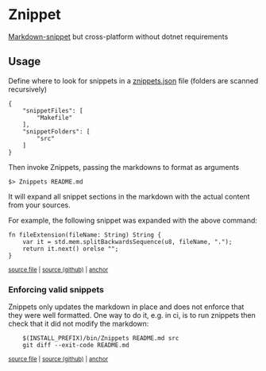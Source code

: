# Znippet

[Markdown-snippet](https://github.com/SimonCropp/MarkdownSnippets) but cross-platform without dotnet requirements

## Usage

Define where to look for snippets in a [znippets.json](znippets.json) file (folders are scanned recursively)

```
{
    "snippetFiles": [
        "Makefile"
    ],
    "snippetFolders": [
        "src"
    ]
}
```

Then invoke Znippets, passing the markdowns to format as arguments

```shell
$> Znippets README.md
```

It will expand all snippet sections in the markdown with the actual content from your sources.

For example, the following snippet was expanded with the above command:

<!-- snippet-start fileExtension -->
<a id='snippet-fileExtension'></a>
```zig
fn fileExtension(fileName: String) String {
    var it = std.mem.splitBackwardsSequence(u8, fileName, ".");
    return it.next() orelse "";
}
```
<sup>[source file](src/main.zig) | </sup>
<sup><a href='/src/main.zig#L128-L133' title='Snippet source'>source (github)</a> | <a href='#snippet-fileExtension' title='Start of snippet'>anchor</a></sup>
<!-- snippet-end -->

### Enforcing valid snippets

Znippets only updates the markdown in place and does not enforce that they were well formatted. One way to do it, e.g. in ci, is to run znippets then check that it did not modify the markdown:

<!-- snippet-start git-diff-exit-code -->
<a id='snippet-git-diff-exit-code'></a>
```
	$(INSTALL_PREFIX)/bin/Znippets README.md src
	git diff --exit-code README.md
```
<sup>[source file](Makefile) | </sup>
<sup><a href='/Makefile#L38-L41' title='Snippet source'>source (github)</a> | <a href='#snippet-git-diff-exit-code' title='Start of snippet'>anchor</a></sup>
<!-- snippet-end -->
